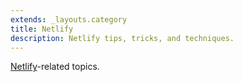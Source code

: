 ```yaml
---
extends: _layouts.category
title: Netlify
description: Netlify tips, tricks, and techniques.
---
```


[Netlify](https://www.netlify.com//)-related topics.
